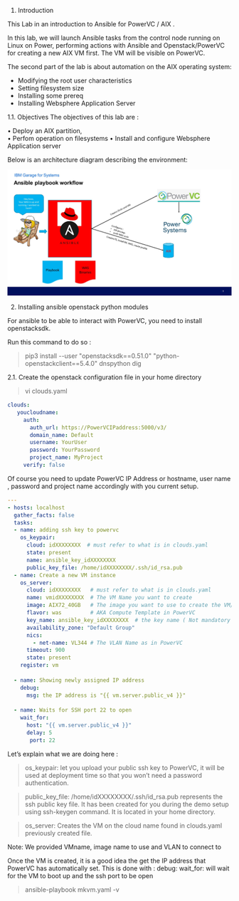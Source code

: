 1.	Introduction 

This Lab in an introduction to Ansible for PowerVC / AIX .

In this lab, we will launch Ansible tasks from the control node running on Linux on Power, performing actions with Ansible and Openstack/PowerVC for creating a new AIX VM first. The VM will be visible on PowerVC. 

The second part of the lab is about automation on the AIX operating system: 
-	Modifying the root user characteristics
-	Setting filesystem size
-	Installing some prereq 
-	Installing Websphere Application Server

1.1.	Objectives 
The objectives of this lab are : 

•	Deploy an AIX  partition,  
•	Perfom operation on filesystems 
•	Install and configure Websphere Application server

Below is an architecture diagram describing the environment:  
  
  ![alt text](./img/Slide3.JPG)


2. Installing ansible openstack python modules

For ansible to be able to interact with PowerVC, you need to install openstacksdk.

Run this command to do so :

> pip3 install --user "openstacksdk==0.51.0" "python-openstackclient==5.4.0" dnspython dig

2.1. Create the openstack configuration file in your home directory

> vi clouds.yaml


``` yaml
clouds: 
   youcloudname: 
     auth: 
       auth_url: https://PowerVCIPaddress:5000/v3/ 
       domain_name: Default 
       username: YourUser 
       password: YourPassword 
       project_name: MyProject  
     verify: false
```
Of course you need to update PowerVC IP Address or hostname, user name , password and project name accordingly with you current setup. 

``` yaml
--- 
- hosts: localhost 
  gather_facts: false 
  tasks: 
  - name: adding ssh key to powervc 
    os_keypair: 
      cloud: idXXXXXXXX  # must refer to what is in clouds.yaml
      state: present 
      name: ansible_key_idXXXXXXXX 
      public_key_file: /home/idXXXXXXXX/.ssh/id_rsa.pub 
  - name: Create a new VM instance 
    os_server: 
      cloud: idXXXXXXXX   # must refer to what is in clouds.yaml
      name: vmidXXXXXXXX  # The VM Name you want to create 
      image: AIX72_40GB   # The image you want to use to create the VM/LPAR
      flavor: was         # AKA Compute Template in PowerVC
      key_name: ansible_key_idXXXXXXXX  # the key name ( Not mandatory )
      availability_zone: "Default Group" 
      nics: 
        - net-name: VL344 # The VLAN Name as in PowerVC
      timeout: 900 
      state: present 
    register: vm 
    
  - name: Showing newly assigned IP address 
    debug: 
      msg: the IP address is "{{ vm.server.public_v4 }}" 
        
  - name: Waits for SSH port 22 to open 
    wait_for: 
      host: "{{ vm.server.public_v4 }}" 
      delay: 5 
       port: 22
``` 

Let’s explain what we are doing here :

> os_keypair: let you upload your public ssh key to PowerVC, it will be used at deployment time so that you won’t need a password authentication.

> public_key_file: /home/idXXXXXXXX/.ssh/id_rsa.pub represents the ssh public key file. It has been created for you during the demo setup using ssh-keygen command. It is located in your home directory.

> os_server: Creates the VM on the cloud name found in clouds.yaml previously created file.

Note: We provided VMname, image name to use and VLAN to connect to

Once the VM is created, it is a good idea the get the IP address that PowerVC has automatically set. This is done with : debug:
wait_for: will wait for the VM to boot up and the ssh port to be open



> ansible-playbook mkvm.yaml -v

